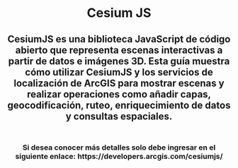 <div id="header" align="center">
  <h1>Cesium JS</h1>
  <h2>CesiumJS es una biblioteca JavaScript de código abierto que representa escenas interactivas a partir de datos e imágenes 3D. Esta guía muestra cómo utilizar CesiumJS y los servicios de localización de ArcGIS para mostrar escenas y realizar operaciones como añadir capas, geocodificación, ruteo, enriquecimiento de datos y consultas espaciales.<br><br>
  <h3>Si desea conocer más detalles solo debe ingresar en el siguiente enlace: https://developers.arcgis.com/cesiumjs/</h3><br>
</div>
